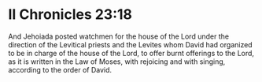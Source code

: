 # II Chronicles 23:18

And Jehoiada posted watchmen for the house of the Lord under the direction of the Levitical priests and the Levites whom David had organized to be in charge of the house of the Lord, to offer burnt offerings to the Lord, as it is written in the Law of Moses, with rejoicing and with singing, according to the order of David.
